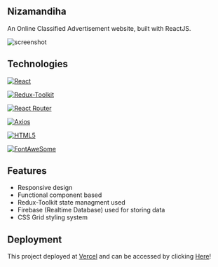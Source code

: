 ## Nizamandiha 
An Online Classified Advertisement website, built with ReactJS.

![screenshot](https://user-images.githubusercontent.com/7151395/178482587-5c8605d0-8f2b-475c-8404-5521f3016b86.jpg)

## Technologies
[![React](https://img.shields.io/badge/React-18.1.0-blue)](#)

[![Redux-Toolkit](https://img.shields.io/badge/Reduxjs/Toolkit-1.8.3-red)](#)

[![React Router](https://img.shields.io/badge/Reactrouter-6.3.0-green)](#)

[![Axios](https://img.shields.io/badge/Axios-0.27.2-brown)](#)

[![HTML5](https://img.shields.io/badge/HTML-5-orange)](#)

[![FontAweSome](https://img.shields.io/badge/Fontawesome-5.6.3-yellow)](#)


## Features
- Responsive design
- Functional component based
- Redux-Toolkit state managment used
- Firebase (Realtime Database) used for storing data
- CSS Grid styling system

## Deployment
This project deployed at [Vercel](http://vercel.com) and can be accessed by clicking [Here](https://niazmandiha.vercel.app)!
